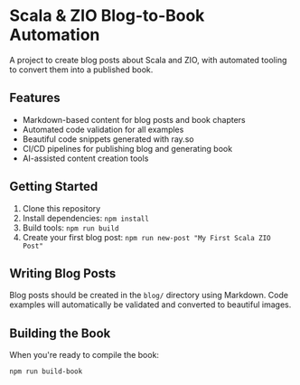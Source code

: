 # Scala & ZIO Blog-to-Book Automation

A project to create blog posts about Scala and ZIO, with automated tooling to convert them into a published book.

## Features

- Markdown-based content for blog posts and book chapters
- Automated code validation for all examples
- Beautiful code snippets generated with ray.so
- CI/CD pipelines for publishing blog and generating book
- AI-assisted content creation tools

## Getting Started

1. Clone this repository
2. Install dependencies: `npm install`
3. Build tools: `npm run build`
4. Create your first blog post: `npm run new-post "My First Scala ZIO Post"`

## Writing Blog Posts

Blog posts should be created in the `blog/` directory using Markdown. Code examples will automatically be validated and converted to beautiful images.

## Building the Book

When you're ready to compile the book:

```bash
npm run build-book